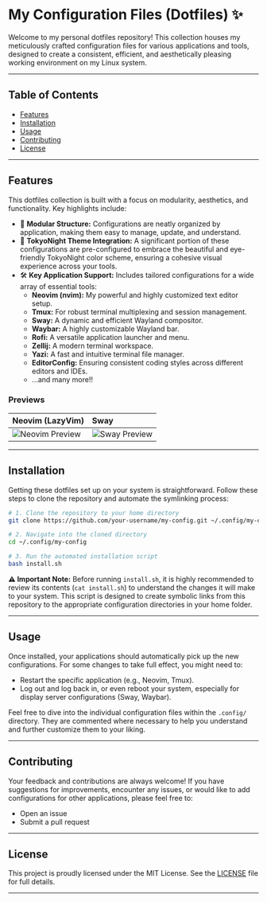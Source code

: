 # My Configuration Files (Dotfiles) ✨

Welcome to my personal dotfiles repository! This collection houses my meticulously crafted configuration files for various applications and tools, designed to create a consistent, efficient, and aesthetically pleasing working environment on my Linux system.

---

## Table of Contents

- [Features](#features)
- [Installation](#installation)
- [Usage](#usage)
- [Contributing](#contributing)
- [License](#license)

---

## Features

This dotfiles collection is built with a focus on modularity, aesthetics, and functionality. Key highlights include:

- 🚀 **Modular Structure:** Configurations are neatly organized by application, making them easy to manage, update, and understand.
- 🌙 **TokyoNight Theme Integration:** A significant portion of these configurations are pre-configured to embrace the beautiful and eye-friendly TokyoNight color scheme, ensuring a cohesive visual experience across your tools.
- 🛠️ **Key Application Support:** Includes tailored configurations for a wide array of essential tools:
    - **Neovim (nvim):** My powerful and highly customized text editor setup.
    - **Tmux:** For robust terminal multiplexing and session management.
    - **Sway:** A dynamic and efficient Wayland compositor.
    - **Waybar:** A highly customizable Wayland bar.
    - **Rofi:** A versatile application launcher and menu.
    - **Zellij:** A modern terminal workspace.
    - **Yazi:** A fast and intuitive terminal file manager.
    - **EditorConfig:** Ensuring consistent coding styles across different editors and IDEs.
    - ...and many more!!

### Previews

| Neovim (LazyVim)                                                                                                       | Sway                                                                                                                  |
| :--------------------------------------------------------------------------------------------------------------------- | :-------------------------------------------------------------------------------------------------------------------- |
| ![Neovim Preview](https://user-images.githubusercontent.com/292349/213447056-92290767-ea16-430c-8727-ce994c93e9cc.png) | ![Sway Preview](https://user-images.githubusercontent.com/9502378/126228243-1cf4af9a-9eb1-4e51-a1ff-160fa44c0fa1.png) |

---

## Installation

Getting these dotfiles set up on your system is straightforward. Follow these steps to clone the repository and automate the symlinking process:

```bash
# 1. Clone the repository to your home directory
git clone https://github.com/your-username/my-config.git ~/.config/my-config

# 2. Navigate into the cloned directory
cd ~/.config/my-config

# 3. Run the automated installation script
bash install.sh
```

**⚠️ Important Note:** Before running `install.sh`, it is highly recommended to review its contents (`cat install.sh`) to understand the changes it will make to your system. This script is designed to create symbolic links from this repository to the appropriate configuration directories in your home folder.

---

## Usage

Once installed, your applications should automatically pick up the new configurations. For some changes to take full effect, you might need to:

- Restart the specific application (e.g., Neovim, Tmux).
- Log out and log back in, or even reboot your system, especially for display server configurations (Sway, Waybar).

Feel free to dive into the individual configuration files within the `.config/` directory. They are commented where necessary to help you understand and further customize them to your liking.

---

## Contributing

Your feedback and contributions are always welcome! If you have suggestions for improvements, encounter any issues, or would like to add configurations for other applications, please feel free to:

- Open an issue
- Submit a pull request

---

## License

This project is proudly licensed under the MIT License. See the [LICENSE](LICENSE) file for full details.

---
